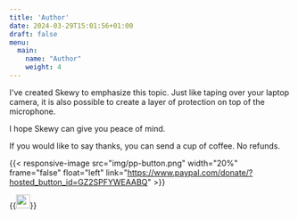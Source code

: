 ```yaml
---
title: 'Author'
date: 2024-03-29T15:01:56+01:00
draft: false
menu:
  main:
    name: "Author"
    weight: 4
---
```


I've created Skewy to emphasize this topic. Just like taping over your laptop camera, it is also possible to create a layer of protection on top of the microphone.

I hope Skewy can give you peace of mind.

If you would like to say thanks, you can send a cup of coffee. No refunds.

{{< responsive-image src="img/pp-button.png" width="20%" frame="false" float="left"  link="https://www.paypal.com/donate/?hosted_button_id=GZ2SPFYWEAABQ" >}}

{{<image float="center" width="25em" frame="false" caption="" src="img/skewy_gladiators.png" >}} 
